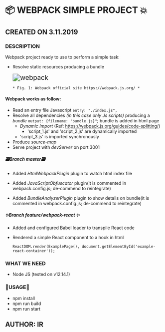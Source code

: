 # 📦 WEBPACK SIMPLE PROJECT 💥

## CREATED ON 3.11.2019

### DESCRIPTION

Webpack project ready to use to perform a simple task:

* Resolve static resources producing a bundle 

  <img src="C:\Users\SI2001\Desktop\screens\webpack.jpg" alt="webpack" style="zoom: 150%;" />

  ```
  * Fig. 1: Webpack official site https://webpack.js.org/ *
  ```

#### Webpack works as follow:

* Read an entry file Javascript `entry: "./index.js",`
* Resolve all dependencies _(in this case only Js scripts)_ producing a _bundle_ `output: {filename: "bundle.js}"`; bundle is added in html page
  *  _Dynamic Import_ (Ref: https://webpack.js.org/guides/code-splitting/)
     * 'script_1.js' and 'script_2.js' are dynamically imported
  *  'script_3.js' is imported synchronously
* Produce _source-map_
* Serve project with _devServer_ on port 3001

##### 🗃Branch _master🗃_

* Added _HtmlWebpackPlugin_ plugin to watch html index file 

* Added _JavaScriptObfuscator_ plugin(it is commented in webpack.config.js; de-commend to reintegrate)

* Added _BundleAnalyzerPlugin_ plugin to show details on bundle(it is commented in webpack.config.js; de-commend to reintegrate) 

  

##### :sparkles:Branch feature/webpack-react :sparkles:

* Added and configured Babel loader to transpile React code

* Rendered a simple React component to a hook in html

  `ReactDOM.render(ExamplePage(), document.getElementById('example-react-container'));`

### WHAT WE NEED

* Node JS (tested on v12.14.1)



### :children_crossing:USAGE:children_crossing:

* npm install 
* npm run build
* npm run start



## AUTHOR: IR
